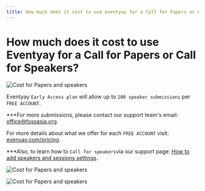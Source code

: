 ```yaml
---
title: How much does it cost to use eventyay for a Call for Papers or Call for Speakers
---
```


# How much does it cost to use Eventyay for a Call for Papers or Call for Speakers?

![Cost for Papers and speakers](/images/How-much-does-it-cost-to-use-eventyay-for-a-Call-for-Papers-or-Call-for-Speakers-1.png)

Eventyay `Early Access plan` will allow up to `200 speaker submissions` per `FREE ACCOUNT`. 

***For more submissions, please contact our support team's email: office@fossasia.org. 

For more details about what we offer for each `FREE ACCOUNT` visit: [evenyay.com/pricing](https://eventyay.com/pricing). 

***Also, to learn how to `Call for speakers`via our support page: [How to add speakers and sessions settings](http://support.eventyay.com/event-setup/How-to-add-speakers-and-sessions-settings-call-for-speakers-and-speakers-form.html).

![Cost for Papers and speakers](/images/How-much-does-it-cost-to-use-eventyay-for-a-Call-for-Papers-or-Call-for-Speakers-3.png)

![Cost for Papers and speakers](/images/How-much-does-it-cost-to-use-eventyay-for-a-Call-for-Papers-or-Call-for-Speakers-4.png)
